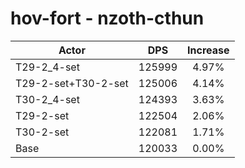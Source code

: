 # hov-fort - nzoth-cthun
| Actor | DPS | Increase |
|---|:---:|:---:|
|T29-2_4-set|125999|4.97%|
|T29-2-set+T30-2-set|125006|4.14%|
|T30-2_4-set|124393|3.63%|
|T29-2-set|122504|2.06%|
|T30-2-set|122081|1.71%|
|Base|120033|0.00%|
